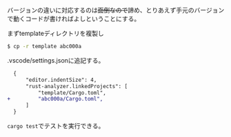 バージョンの違いに対応するのは~~面倒なので~~諦め、とりあえず手元のバージョンで動くコードが書ければよしということにする。

まずtemplateディレクトリを複製し
```sh
$ cp -r template abc000a
```
.vscode/settings.jsonに追記する。
```diff json
  {
      "editor.indentSize": 4,
      "rust-analyzer.linkedProjects": [
          "template/Cargo.toml",
+         "abc000a/Cargo.toml",
      ]
  }
```

`cargo test`でテストを実行できる。
